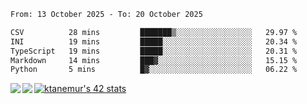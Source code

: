 <!--START_SECTION:waka-->

```txt
From: 13 October 2025 - To: 20 October 2025

CSV          28 mins         ███████▒░░░░░░░░░░░░░░░░░   29.97 %
INI          19 mins         █████░░░░░░░░░░░░░░░░░░░░   20.34 %
TypeScript   19 mins         █████░░░░░░░░░░░░░░░░░░░░   20.31 %
Markdown     14 mins         ███▓░░░░░░░░░░░░░░░░░░░░░   15.15 %
Python       5 mins          █▓░░░░░░░░░░░░░░░░░░░░░░░   06.22 %
```

<!--END_SECTION:waka-->
<a href="https://github.com/anuraghazra/github-readme-stats">
  <img align="left" src="https://github-readme-stats.vercel.app/api?username=Tanesan&count_private=true&show_icons=true" />
<img align="left" src="https://github-readme-stats.vercel.app/api/top-langs/?username=Tanesan" />
</a>

[![ktanemur's 42 stats](https://badge42.vercel.app/api/v2/cl1wslf6s002109l771rng2w8/stats?cursusId=21&coalitionId=62)](https://github.com/JaeSeoKim/badge42)
